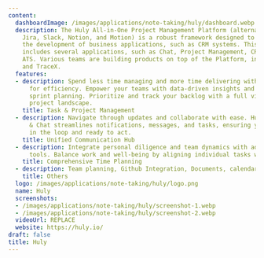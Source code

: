 ```yaml
---
content:
  dashboardImage: /images/applications/note-taking/huly/dashboard.webp
  description: The Huly All-in-One Project Management Platform (alternative to Linear,
    Jira, Slack, Notion, and Motion) is a robust framework designed to accelerate
    the development of business applications, such as CRM systems. This repository
    includes several applications, such as Chat, Project Management, CRM, HRM, and
    ATS. Various teams are building products on top of the Platform, including Huly
    and TraceX.
  features:
  - description: Spend less time managing and more time delivering with tools designed
      for efficiency. Empower your teams with data-driven insights and streamlined
      sprint planning. Prioritize and track your backlog with a full view of your
      project landscape.
    title: Task & Project Management
  - description: Navigate through updates and collaborate with ease. Huly's Inbox
      & Chat streamlines notifications, messages, and tasks, ensuring you're always
      in the loop and ready to act.
    title: Unified Communication Hub
  - description: Integrate personal diligence and team dynamics with advanced planning
      tools. Balance work and well-being by aligning individual tasks with team goals.
    title: Comprehensive Time Planning
  - description: Team planning, Github Integration, Documents, calendar, and spotlight
    title: Others
  logo: /images/applications/note-taking/huly/logo.png
  name: Huly
  screenshots:
  - /images/applications/note-taking/huly/screenshot-1.webp
  - /images/applications/note-taking/huly/screenshot-2.webp
  videoUrl: REPLACE
  website: https://huly.io/
draft: false
title: Huly
---
```


